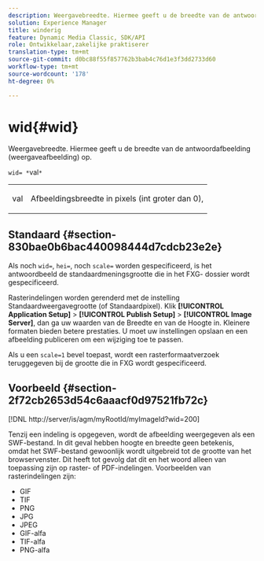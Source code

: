 ```yaml
---
description: Weergavebreedte. Hiermee geeft u de breedte van de antwoordafbeelding (weergaveafbeelding) op.
solution: Experience Manager
title: winderig
feature: Dynamic Media Classic, SDK/API
role: Ontwikkelaar,zakelijke praktiserer
translation-type: tm+mt
source-git-commit: d0bc88f55f857762b3bab4c76d1e3f3dd2733d60
workflow-type: tm+mt
source-wordcount: '178'
ht-degree: 0%

---
```



# wid{#wid}

Weergavebreedte. Hiermee geeft u de breedte van de antwoordafbeelding (weergaveafbeelding) op.

`wid= *`val`*`

<table id="simpletable_8229FEFB366F4A799C206FD3E3C601BA"> 
 <tr class="strow"> 
  <td class="stentry"> <p><span class="codeph"> <span class="varname"> val</span></span> </p> </td> 
  <td class="stentry"> <p>Afbeeldingsbreedte in pixels (int groter dan 0), </p></td> 
 </tr> 
</table>

## Standaard {#section-830bae0b6bac440098444d7cdcb23e2e}

Als noch `wid=`, `hei=`, noch `scale=` worden gespecificeerd, is het antwoordbeeld de standaardmeningsgrootte die in het FXG- dossier wordt gespecificeerd.

Rasterindelingen worden gerenderd met de instelling Standaardweergavegrootte (of Standaardpixel). Klik **[!UICONTROL Application Setup]** > **[!UICONTROL Publish Setup]** > **[!UICONTROL Image Server]**, dan ga uw waarden van de Breedte en van de Hoogte in. Kleinere formaten bieden betere prestaties. U moet uw instellingen opslaan en een afbeelding publiceren om een wijziging toe te passen.

Als u een `scale=1` bevel toepast, wordt een rasterformaatverzoek teruggegeven bij de grootte die in FXG wordt gespecificeerd.

## Voorbeeld {#section-2f72cb2653d54c6aaacf0d97521fb72c}

[!DNL http://server/is/agm/myRootId/myImageId?wid=200]

Tenzij een indeling is opgegeven, wordt de afbeelding weergegeven als een SWF-bestand. In dit geval hebben hoogte en breedte geen betekenis, omdat het SWF-bestand gewoonlijk wordt uitgebreid tot de grootte van het browservenster. Dit heeft tot gevolg dat dit en het woord alleen van toepassing zijn op raster- of PDF-indelingen. Voorbeelden van rasterindelingen zijn:

* GIF
* TIF
* PNG
* JPG
* JPEG
* GIF-alfa
* TIF-alfa
* PNG-alfa

